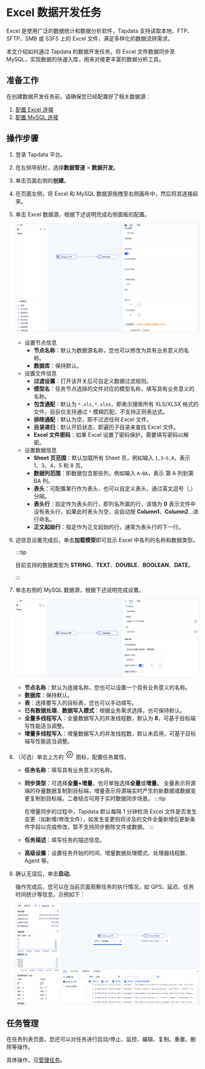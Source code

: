 # Excel 数据开发任务

Excel 是使用广泛的数据统计和数据分析软件，Tapdata 支持读取本地、FTP、SFTP、SMB 或 S3FS 上的 Excel 文件，满足多样化的数据流转需求。

本文介绍如何通过 Tapdata 的数据开发任务，将 Excel 文件数据同步至 MySQL，实现数据的快速入库，用来对接更丰富的数据分析工具。

## 准备工作

在创建数据开发任务前，请确保您已经配置好了相关数据源：

1. [配置 Excel 连接](../user-guide/connect-database/alpha/connect-excel.md)
2. [配置 MySQL 连接](../user-guide/connect-database/certified/connect-mysql.md)

## 操作步骤

1. 登录 Tapdata 平台。

2. 在左侧导航栏，选择**数据管道** > **数据开发**。

3. 单击页面右侧的**创建**。

4. 在页面左侧，将 Excel 和 MySQL 数据源拖拽至右侧画布中，然后将其连接起来。

5. 单击 Excel 数据源，根据下述说明完成右侧面板的配置。

   ![Excel 数据源设置](../images/data_develop_excel.png)

   * 设置节点信息
     * **节点名称**：默认为数据源名称，您也可以修改为具有业务意义的名称。
     * **数据库**：保持默认。
   * 设置文件信息
     * **过滤设置**：打开该开关后可自定义数据过滤规则。
     * **模型名**：任务节点选择的文件对应的模型名称，填写具有业务意义的名称。
     * **包含通配**：默认为 `*.xls,*.xlsx`，即表示搜索所有 XLS/XLSX 格式的文件，目前仅支持通过 `*` 模糊匹配，不支持正则表达式。
     * **排除通配**：默认为空，即不过滤任何 Excel 文件。
     * **目录递归**：默认开启状态，即遍历子目录来查找 Excel 文件。
     * **Excel 文件密码**：如果 Excel 设置了密码保护，需要填写密码以解密。
   * 设置数据信息
     * **Sheet 页范围**：默认加载所有 Sheet 页，例如输入 `1,3~5,8`，表示 1、3、4、5 和 8 页。
     * **数据列范围**：即数据包含那些列，例如输入 `A~BA`，表示 第 A 列到第 BA 列。
     * **表头**：可配置某行作为表头，也可以自定义表头，通过英文逗号（,）分隔。
     * **表头行**：指定作为表头的行，即列名所属的行，该值为 **0** 表示文件中没有表头行，如果此时表头为空，会自动按 **Column1**、**Column2**...进行命名。
     * **正文起始行**：指定作为正文起始的行，通常为表头行的下一行。

6. 述信息设置完成后，单击**加载模型**即可显示 Excel 中各列的名称和数据类型。

   :::tip

   目前支持的数据类型为 **STRING**、**TEXT**、**DOUBLE**、**BOOLEAN**、**DATE**。

   :::

7. 单击右侧的 MySQL 数据源，根据下述说明完成设置。

   ![MySQL 节点设置](../images/data_develop_mysql_target.png)

   - **节点名称**：默认为连接名称，您也可以设置一个具有业务意义的名称。
   - **数据库**：保持默认。
   - **表**：选择要写入的目标表，您也可以手动填写。
   - **已有数据处理**、**数据写入模式**：根据业务需求选择，也可保持默认。
   - **全量多线程写入**：全量数据写入的并发线程数，默认为 **8**，可基于目标端写性能适当调整。
   - **增量多线程写入**：增量数据写入的并发线程数，默认未启用，可基于目标端写性能适当调整。

8. （可选）单击上方的 ![setting](../images/setting.png) 图标，配置任务属性。
   - **任务名称**：填写具有业务意义的名称。
   - **同步类型**：可选择**全量+增量**，也可单独选择**全量**或**增量**。 全量表示将源端的存量数据复制到目标端，增量表示将源端实时产生的新数据或数据变更复制到目标端，二者结合可用于实时数据同步场景。
     :::tip

     在增量同步的过程中，Tapdata 默认每隔 1 分钟检测 Excel 文件是否发生变更（如新增/修改文件），如发生变更则将涉及的文件全量新增后更新条件字段以完成修改，暂不支持同步删除文件或数据。
     :::
   - **任务描述**：填写任务的描述信息。
   - **高级设置**：设置任务开始的时间、增量数据处理模式、处理器线程数、Agent 等。

9. 确认无误后，单击**启动**。

   操作完成后，您可以在当前页面观察任务的执行情况，如 QPS、延迟、任务时间统计等信息，示例如下：

   ![任务监控](../images/data_develop_excel_result.png)



## 任务管理

在任务列表页面，您还可以对任务进行启动/停止、监控、编辑、复制、重置、删除等操作。

具体操作，见[管理任务](../user-guide/data-pipeline/data-development/monitor-task.md)。
